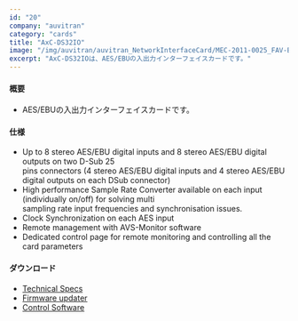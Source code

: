 ```yaml
---
id: "20"
company: "auvitran"
category: "cards"
title: "AxC-DS32IO"
image: "/img/auvitran/auvitran_NetworkInterfaceCard/MEC-2011-0025_FAV-Bouchon-AxC-DS32IO.webp"
excerpt: "AxC-DS32IOは、AES/EBUの入出力インターフェイスカードです。"
---
```

#### 概要
* AES/EBUの入出力インターフェイスカードです。

#### 仕様
* Up to 8 stereo AES/EBU digital inputs and 8 stereo AES/EBU digital outputs on two D-Sub 25  
  pins connectors (4 stereo AES/EBU digital inputs and 4 stereo AES/EBU digital outputs on each DSub connector)
* High performance Sample Rate Converter available on each input (individually on/off) for solving multi  
  sampling rate input frequencies and synchronisation issues.
* Clock Synchronization on each AES input
* Remote management with AVS-Monitor software
* Dedicated control page for remote monitoring and controlling all the card parameters

#### ダウンロード
* [Technical Specs](https://www.auvitran.com/downloads/datasheet/AuviTran_AudioToolBox_AxC-DS32IO_EN.pdf)
* [Firmware updater](https://www.auvitran.com/software-download/)
* [Control Software](https://www.auvitran.com/software-download/)
